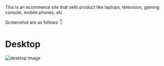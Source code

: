 This is an ecommerce site that sells product like laptops, television, gaming console, mobile phones, etc

Screenshot are as follows 👇

<!DOCTYPE html>

<h1>Desktop</h1>
<img src="sreenshots/Desktop.png" alt="desktop image">



</html>
